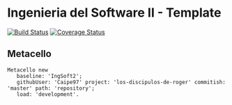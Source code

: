 # Ingenieria del Software II - Template

[![Build Status](https://travis-ci.org/uca-is2/los-discipulos-de-roger.svg?branch=master)](https://travis-ci.org/uca-is2/los-discipulos-de-roger)
[![Coverage Status](https://coveralls.io/repos/github/uca-is2/los-discipulos-de-roger/badge.svg?branch=master)](https://coveralls.io/github/uca-is2/los-discipulos-de-roger?branch=master)

## Metacello

```smalltalk
Metacello new
   baseline: 'IngSoft2';
   githubUser: 'Caipe97' project: 'los-discipulos-de-roger' commitish: 'master' path: 'repository';
   load: 'development'.
```
